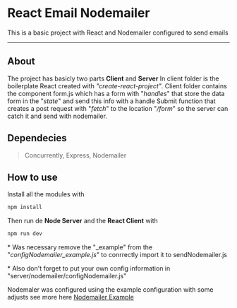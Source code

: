 # React Email Nodemailer

This is a basic project with React and Nodemailer configured to send emails

---

## About

The project has basicly two parts **Client** and **Server**
In client folder is the boilerplate React created with _"create-react-project"_. Client folder contains the component form.js which has a form with "_handles_" that store the data form in the "_state_" and send this info with a handle Submit function that creates a post request with "_fetch_" to the location "_/form_" so the server can catch it and send with nodemailer.

## Dependecies

> Concurrently, Express, Nodemailer

## How to use

Install all the modules with

```bash
npm install
```

Then run de **Node Server** and the **React Client** with

```bash
npm run dev
```

\* Was necessary remove the "\_example" from the "_configNodemailer_example.js_" to conrrectly import it to sendNodemailer.js

\* Also don't forget to put your own config information in "server/nodemailer/configNodemailer.js"

Nodemaler was configured using the example configuration with some adjusts see more here [Nodemailer Example](https://nodemailer.com/about/)
